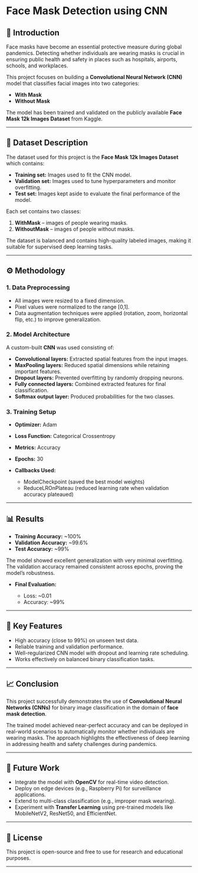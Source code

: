 # Face Mask Detection using CNN

## 📌 Introduction

Face masks have become an essential protective measure during global pandemics. Detecting whether individuals are wearing masks is crucial in ensuring public health and safety in places such as hospitals, airports, schools, and workplaces.

This project focuses on building a **Convolutional Neural Network (CNN)** model that classifies facial images into two categories:

* **With Mask**
* **Without Mask**

The model has been trained and validated on the publicly available **Face Mask 12k Images Dataset** from Kaggle.

---

## 📂 Dataset Description

The dataset used for this project is the **Face Mask 12k Images Dataset** which contains:

* **Training set:** Images used to fit the CNN model.
* **Validation set:** Images used to tune hyperparameters and monitor overfitting.
* **Test set:** Images kept aside to evaluate the final performance of the model.

Each set contains two classes:

1. **WithMask** – images of people wearing masks.
2. **WithoutMask** – images of people without masks.

The dataset is balanced and contains high-quality labeled images, making it suitable for supervised deep learning tasks.

---

## ⚙️ Methodology

### 1. Data Preprocessing

* All images were resized to a fixed dimension.
* Pixel values were normalized to the range [0,1].
* Data augmentation techniques were applied (rotation, zoom, horizontal flip, etc.) to improve generalization.

### 2. Model Architecture

A custom-built **CNN** was used consisting of:

* **Convolutional layers:** Extracted spatial features from the input images.
* **MaxPooling layers:** Reduced spatial dimensions while retaining important features.
* **Dropout layers:** Prevented overfitting by randomly dropping neurons.
* **Fully connected layers:** Combined extracted features for final classification.
* **Softmax output layer:** Produced probabilities for the two classes.

### 3. Training Setup

* **Optimizer:** Adam
* **Loss Function:** Categorical Crossentropy
* **Metrics:** Accuracy
* **Epochs:** 30
* **Callbacks Used:**

  * ModelCheckpoint (saved the best model weights)
  * ReduceLROnPlateau (reduced learning rate when validation accuracy plateaued)

---

## 📊 Results

* **Training Accuracy:** ~100%
* **Validation Accuracy:** ~99.6%
* **Test Accuracy:** ~99%

The model showed excellent generalization with very minimal overfitting. The validation accuracy remained consistent across epochs, proving the model’s robustness.

* **Final Evaluation:**

  * Loss: ~0.01
  * Accuracy: ~99%

---

## 🚀 Key Features

* High accuracy (close to 99%) on unseen test data.
* Reliable training and validation performance.
* Well-regularized CNN model with dropout and learning rate scheduling.
* Works effectively on balanced binary classification tasks.

---

## 📈 Conclusion

This project successfully demonstrates the use of **Convolutional Neural Networks (CNNs)** for binary image classification in the domain of **face mask detection**.

The trained model achieved near-perfect accuracy and can be deployed in real-world scenarios to automatically monitor whether individuals are wearing masks. The approach highlights the effectiveness of deep learning in addressing health and safety challenges during pandemics.

---

## 🔮 Future Work

* Integrate the model with **OpenCV** for real-time video detection.
* Deploy on edge devices (e.g., Raspberry Pi) for surveillance applications.
* Extend to multi-class classification (e.g., improper mask wearing).
* Experiment with **Transfer Learning** using pre-trained models like MobileNetV2, ResNet50, and EfficientNet.

---

## 📜 License

This project is open-source and free to use for research and educational purposes.

---
